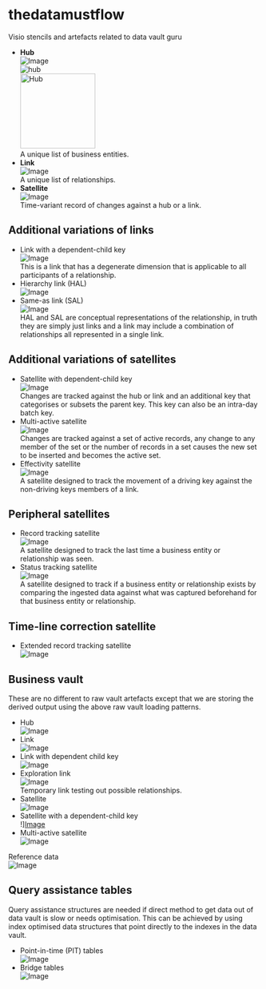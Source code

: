 # thedatamustflow
Visio stencils and artefacts related to data vault guru

* **Hub**<br>
![Image][1]<br>
![hub](./art/RV-1HUB.png#thumbnail)<br>
<img src="./art/RV-1HUB.png" alt="Hub"
	title="A unique list of business entities" width="150" height="150" /><br>
A unique list of business entities.<br>
* **Link**<br>
![Image][2]<br>
A unique list of relationships.<br>
* **Satellite**<br>
![Image][3]<br>
Time-variant record of changes against a hub or a link.<br>

[1]: ./art/RV-1HUB.png
[2]: ./art/RV-2LINK.png
[3]: ./art/RV-3SATELLITE.png

## Additional variations of links<br>

* Link with a dependent-child key<br>
![Image][4]<br>
This is a link that has a degenerate dimension that is applicable to all participants of a relationship.<br>
* Hierarchy link (HAL)<br>
![Image][5]<br>
* Same-as link (SAL)<br>
![Image][6]<br>
HAL and SAL are conceptual representations of the relationship, in truth they are simply just links and a link may include a combination of relationships all represented in a single link.<br>

[4]: ./art/RV-2LINK-DEPKEY.png
[5]: ./art/RV-2LINK-HIERARCHY.png
[6]: ./art/RV-2LINK-SAME-AS.png

## Additional variations of satellites<br>
* Satellite with dependent-child key<br>
![Image][7]<br>
Changes are tracked against the hub or link and an additional key that categorises or subsets the parent key.
This key can also be an intra-day batch key.<br>
* Multi-active satellite<br>
![Image][8]<br>
Changes are tracked against a set of active records, any change to any member of the set or the number of records in a set causes the new set to be inserted and becomes the active set.<br>
* Effectivity satellite<br>
![Image][9]<br>
A satellite designed to track the movement of a driving key against the non-driving keys members of a link.<br>

## Peripheral satellites<br>
* Record tracking satellite<br>
![Image][10]<br>
A satellite designed to track the last time a business entity or relationship was seen.
* Status tracking satellite<br>
![Image][11]<br>
A satellite designed to track if a business entity or relationship exists by comparing the ingested data against what was captured beforehand for that business entity or relationship.<br>

[7]: ./art/RV-3SATELLITE-DEPKEY.png
[8]: ./art/RV-3SATELLITE-MULTIACTIVE.png
[9]: ./art/RV-3SATELLITE-EFFECTIVITY.png
[10]: ./art/RV-3SATELLITE-RECORDTRACKING.png
[11]: ./art/RV-3SATELLITE-STATUSTRACKING.png

## Time-line correction satellite<br>
* Extended record tracking satellite<br>
![Image][12]<br>

[12]: ./art/RV-3SATELLITE-RECORDTRACKINGEXTENDED.png

## Business vault<br>
These are no different to raw vault artefacts except that we are storing the derived output using the above raw vault loading patterns.
* Hub<br>
![Image][13]<br>
* Link<br>
![Image][14]<br>
* Link with dependent child key<br>
![Image][15]<br>
* Exploration link<br>
![Image][16]<br>
Temporary link testing out possible relationships.
* Satellite<br>
![Image][17]<br>
* Satellite with a dependent-child key<br>
!][Image][18]<br>
* Multi-active satellite<br>
![Image][19]<br>

[13]: ./art/BV-1HUB.png
[14]: ./art/BV-2LINK.png
[15]: ./art/BV-2LINK-DEPKEY.png
[16]: ./art/BV-2LINK-EXPLORE.png
[17]: ./art/BV-3SATELLITE.png
[18]: ./art/BV-3SATELLITE-DEPKEY.png
[19]: ./art/BV-3SATELLITE-MULTIACTIVE.png

Reference data<br>
![Image][20]<br>

[20]: ./art/REFERENCE.png

## Query assistance tables<br>
Query assistance structures are needed if direct method to get data out of data vault is slow or needs optimisation. This can be achieved by using index optimised data structures that point directly to the indexes in the data vault.<br>
* Point-in-time (PIT) tables<br>
![Image][21]<br>
* Bridge tables<br>
![Image][22]<br>

[21]: ./art/PIT.png
[22]: ./art/BRIDGE.png
